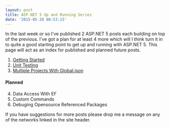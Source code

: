 ```yaml
---
layout: post
title: ASP.NET 5 Up and Running Series
date: '2015-05-20 08:53:15'
---
```


In the last week or so I've published 2 ASP.NET 5 posts each building on top of the previous. I've got a plan for at least 4 more which will I think turn it in to quite a good starting point to get up and running with ASP.NET 5. This page will act as an index for published and planned future posts.

1. [Getting Started](https://gavindraper.com/2015/05/13/asp-net-5-vs-code-and-osx-getting-started/)
1. [Unit Testing](https://gavindraper.com/2015/05/19/asp-net-5-on-os-x-unit-testing/)
1. [Multiple Projects With Global.json](https://gavindraper.com/2015/05/20/asp-net-5-multiple-projects-and-global-json/)

#### Planned
4. Data Access With EF
5. Custom Commands
6. Debuging Opensource Referenced Packages


If you have suggestions for more posts please drop me a message on any of the networks linked in the site header.
